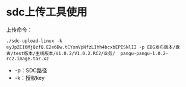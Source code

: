 # sdc上传工具使用

上传命令：

```shel
./sdc-upload-linux -k eyJpZCI6MjQzfQ.E2e6Dw.tCYxnVpNfzLIhh4bcxbEPISNlII -p EBG发布版本/盘古/test版本/主线版本/V1.0.2/V1.0.2.RC2/业务/  pangu-pangu-1.0.2-rc2.image.tar.xz
```

- -p：SDC路径
- -k：授权key

